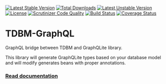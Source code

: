 [![Latest Stable Version](https://poser.pugx.org/thecodingmachine/tdbm-graphql/v/stable)](https://packagist.org/packages/thecodingmachine/tdbm-graphql)
[![Total Downloads](https://poser.pugx.org/thecodingmachine/tdbm-graphql/downloads)](https://packagist.org/packages/thecodingmachine/tdbm-graphql)
[![Latest Unstable Version](https://poser.pugx.org/thecodingmachine/tdbm-graphql/v/unstable)](https://packagist.org/packages/thecodingmachine/tdbm-graphql)
[![License](https://poser.pugx.org/thecodingmachine/tdbm-graphql/license)](https://packagist.org/packages/thecodingmachine/tdbm-graphql)
[![Scrutinizer Code Quality](https://scrutinizer-ci.com/g/thecodingmachine/tdbm-graphql/badges/quality-score.png?b=master)](https://scrutinizer-ci.com/g/thecodingmachine/tdbm-graphql/?branch=master)
[![Build Status](https://travis-ci.org/thecodingmachine/tdbm-graphql.svg?branch=master)](https://travis-ci.org/thecodingmachine/tdbm-graphql)
[![Coverage Status](https://coveralls.io/repos/thecodingmachine/tdbm-graphql/badge.svg?branch=master&service=github)](https://coveralls.io/github/thecodingmachine/tdbm-graphql?branch=master)


TDBM-GraphQL
============

GraphQL bridge between TDBM and GraphQLite library.

This library will generate GraphQLite types based on your database model and will modify generates beans with proper annotations.

### [Read documentation](https://thecodingmachine.github.io/tdbm/doc/graphqlite.html)
